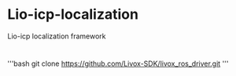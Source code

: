 # Lio-icp-localization
Lio-icp localization framework

# 
'''bash
git clone https://github.com/Livox-SDK/livox_ros_driver.git
'''
